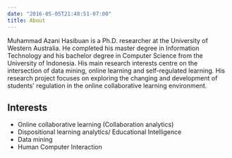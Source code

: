 ```yaml
---
date: "2016-05-05T21:48:51-07:00"
title: About
---
```


Muhammad Azani Hasibuan is a Ph.D. researcher at the University of Western Australia. He completed his master degree in Information Technology and his bachelor degree in Computer Science from the University of Indonesia. His main research interests centre on the intersection of data mining, online learning and self-regulated learning. His research project focuses on exploring the changing and development of students' regulation in the online collaborative learning environment.

## Interests

-   Online collaborative learning (Collaboration analytics)
-   Dispositional learning analytics/ Educational Intelligence
-   Data mining
-   Human Computer Interaction
